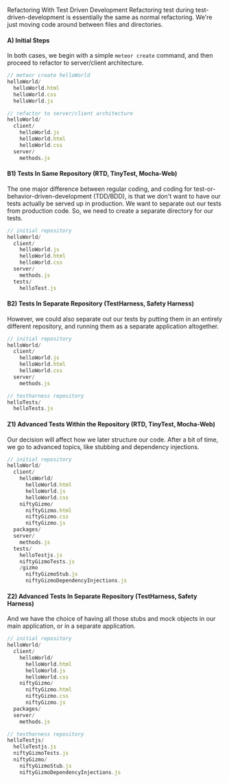 Refactoring With Test Driven Development
Refactoring test during test-driven-development is essentially the same as normal refactoring.  We're just moving code around between files and directories.  



#### A)  Initial Steps  
In both cases, we begin with a simple ``meteor create`` command, and then proceed to refactor to server/client architecture.


````js
// meteor create helloWorld
helloWorld/
  helloWorld.html
  helloWorld.css
  helloWorld.js

// refactor to server/client architecture
helloWorld/
  client/
    helloWorld.js
    helloWorld.html
    helloWorld.css
  server/
    methods.js
````


#### B1)  Tests In Same Repository (RTD, TinyTest, Mocha-Web)
The one major difference between regular coding, and coding for test-or-behavior-driven-development (TDD/BDD), is that we don't want to have our tests actually be served up in production.  We want to separate out our tests from production code.  So, we need to create a separate directory for our tests.  

````js
// initial repository
helloWorld/
  client/
    helloWorld.js
    helloWorld.html
    helloWorld.css
  server/
    methods.js
  tests/
    helloTest.js
````

#### B2)  Tests In Separate Repository (TestHarness, Safety Harness)
However, we could also separate out our tests by putting them in an entirely different repository, and running them as a separate application altogether.  
````js
// initial repository
helloWorld/
  client/
    helloWorld.js
    helloWorld.html
    helloWorld.css
  server/
    methods.js

// testharness repository
helloTests/
  helloTests.js
````




#### Z1)  Advanced Tests Within the Repository (RTD, TinyTest, Mocha-Web)
Our decision will affect how we later structure our code.  After a bit of time, we go to advanced topics, like stubbing and dependency injections.  

````js
// initial repository
helloWorld/
  client/
    helloWorld/
      helloWorld.html  
      helloWorld.js
      helloWorld.css
    niftyGizmo/
      niftyGizmo.html
      niftyGizmo.css
      niftyGizmo.js
  packages/
  server/
    methods.js
  tests/
    helloTestjs.js
    niftyGizmoTests.js
    /gizmo
      niftyGizmoStub.js
      niftyGizmoDependencyInjections.js
````

#### Z2)  Advanced Tests In Separate Repository (TestHarness, Safety Harness)
And we have the choice of having all those stubs and mock objects in our main application, or in a separate application.  
````js
// initial repository
helloWorld/
  client/
    helloWorld/
      helloWorld.html  
      helloWorld.js
      helloWorld.css
    niftyGizmo/
      niftyGizmo.html
      niftyGizmo.css
      niftyGizmo.js
  packages/
  server/
    methods.js

// testharness repository
helloTestjs/
  helloTestjs.js
  niftyGizmoTests.js
  niftyGizmo/  
    niftyGizmoStub.js
    niftyGizmoDependencyInjections.js
````

